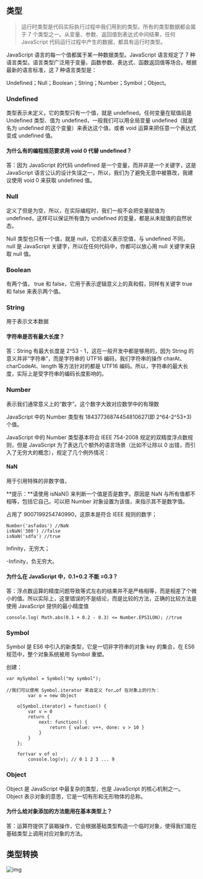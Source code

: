 ## 类型

> 运行时类型是代码实际执行过程中我们用到的类型。所有的类型数据都会属于 7 个类型之一。从变量、参数、返回值到表达式中间结果，任何 JavaScript 代码运行过程中产生的数据，都具有运行时类型。

JavaScript 语言的每一个值都属于某一种数据类型。JavaScript 语言规定了 7 种语言类型。语言类型广泛用于变量、函数参数、表达式、函数返回值等场合。根据最新的语言标准，这 7 种语言类型是：

Undefined；Null；Boolean；String；Number；Symbol；Object。

### Undefined 

类型表示未定义，它的类型只有一个值，就是 undefined。任何变量在赋值前是 Undefined 类型、值为 undefined，一般我们可以用全局变量 undefined（就是名为 undefined 的这个变量）来表达这个值，或者 void 运算来把任意一个表达式变成 undefined 值。

#### 为什么有的编程规范要求用 void 0 代替 undefined？

答：因为 JavaScript 的代码 undefined 是一个变量，而并非是一个关键字，这是 JavaScript 语言公认的设计失误之一，所以，我们为了避免无意中被篡改，我建议使用 void 0 来获取 undefined 值。

### Null  

定义了但是为空，所以，在实际编程时，我们一般不会把变量赋值为 undefined，这样可以保证所有值为 undefined 的变量，都是从未赋值的自然状态。

Null 类型也只有一个值，就是 null，它的语义表示空值，与 undefined 不同，null 是 JavaScript 关键字，所以在任何代码中，你都可以放心用 null 关键字来获取 null 值。

### Boolean

有两个值， true 和 false，它用于表示逻辑意义上的真和假，同样有关键字 true 和 false 来表示两个值。

### String

用于表示文本数据

#### 字符串是否有最大长度？

答：String 有最大长度是 2^53 - 1，这在一般开发中都是够用的，因为 String 的意义并非“字符串”，而是字符串的 UTF16 编码，我们字符串的操作 charAt、charCodeAt、length 等方法针对的都是 UTF16 编码。所以，字符串的最大长度，实际上是受字符串的编码长度影响的。

### Number

表示我们通常意义上的“数字”。这个数字大致对应数学中的有理数

JavaScript 中的 Number 类型有 18437736874454810627(即 2^64-2^53+3) 个值。

JavaScript 中的 Number 类型基本符合 IEEE 754-2008 规定的双精度浮点数规则，但是 JavaScript 为了表达几个额外的语言场景（比如不让除以 0 出错，而引入了无穷大的概念），规定了几个例外情况：

#### NaN

用于引用特殊的非数字值，

**提示：**请使用 isNaN() 来判断一个值是否是数字。原因是 NaN 与所有值都不相等，包括它自己。可以把 Number 对象设置为该值，来指示其不是数字值。

占用了 9007199254740990，这原本是符合 IEEE 规则的数字；

```
Number('asfadas') //NaN
isNaN('300') //false
isNaN('sdfa') //true
```

Infinity，无穷大；

-Infinity，负无穷大。

#### 为什么在 JavaScript 中，0.1+0.2 不能 =0.3？

答：浮点数运算的精度问题导致等式左右的结果并不是严格相等，而是相差了个微小的值。所以实际上，这里错误的不是结论，而是比较的方法，正确的比较方法是使用 JavaScript 提供的最小精度值

```
console.log( Math.abs(0.1 + 0.2 - 0.3) <= Number.EPSILON); //true
```

### Symbol

Symbol 是 ES6 中引入的新类型，它是一切非字符串的对象 key 的集合，在 ES6 规范中，整个对象系统被用 Symbol 重塑。

创建：

```
var mySymbol = Symbol("my symbol");
```

```
//我们可以使用 Symbol.iterator 来自定义 for…of 在对象上的行为：
		var o = new Object
		
    o[Symbol.iterator] = function() {
        var v = 0
        return {
            next: function() {
                return { value: v++, done: v > 10 }
            }
        }        
    };

    for(var v of o) 
        console.log(v); // 0 1 2 3 ... 9
```

### Object

Object 是 JavaScript 中最复杂的类型，也是 JavaScript 的核心机制之一。Object 表示对象的意思，它是一切有形和无形物体的总称。

#### 为什么给对象添加的方法能用在基本类型上？

答：运算符提供了装箱操作，它会根据基础类型构造一个临时对象，使得我们能在基础类型上调用对应对象的方法。

## 类型转换

![img](https://static001.geekbang.org/resource/image/71/20/71bafbd2404dc3ffa5ccf5d0ba077720.jpg)





